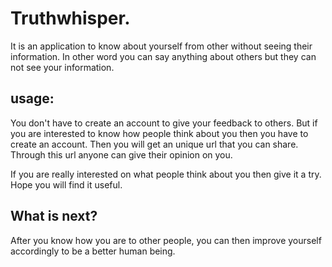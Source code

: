 # Truthwhisper. 
It is an application to know about yourself from other without seeing their information. In other word you can say anything about others but they can not see your information.


## usage:
You don't have to create an account to give your feedback to others. But if you are interested to know how people think about you then you have to create an account. Then you will get an unique url that you can share. Through this url anyone can give their opinion on you.

If you are really interested on what people think about you then give it a try. Hope you will find it useful.


## What is next?
After you know how you are to other people, you can then improve yourself accordingly to be a better human being.